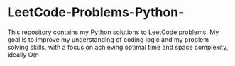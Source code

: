 # LeetCode-Problems-Python-
This repository contains my Python solutions to LeetCode problems. My goal is to improve my understanding of coding logic and my problem solving skills, with a focus on achieving optimal time and space complexity, ideally O(n
